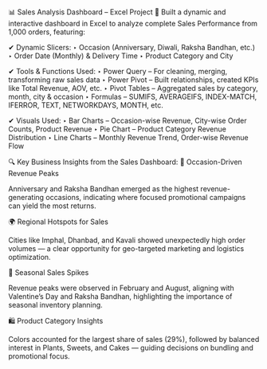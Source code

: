 📊 Sales Analysis Dashboard – Excel Project 🚀
Built a dynamic and interactive dashboard in Excel to analyze complete Sales Performance from 1,000 orders, featuring:

✔ Dynamic Slicers:
‣ Occasion (Anniversary, Diwali, Raksha Bandhan, etc.)
‣ Order Date (Monthly) & Delivery Time
‣ Product Category and City

✔ Tools & Functions Used:
‣ Power Query – For cleaning, merging, transforming raw sales data
‣ Power Pivot – Built relationships, created KPIs like Total Revenue, AOV, etc.
‣ Pivot Tables – Aggregated sales by category, month, city & occasion
‣ Formulas – SUMIFS, AVERAGEIFS, INDEX-MATCH, IFERROR, TEXT, NETWORKDAYS, MONTH, etc.

✔ Visuals Used:
‣ Bar Charts – Occasion-wise Revenue, City-wise Order Counts, Product Revenue
‣ Pie Chart – Product Category Revenue Distribution
‣ Line Charts – Monthly Revenue Trend, Order-wise Revenue Flow

🔍 Key Business Insights from the Sales Dashboard:
🎯 Occasion-Driven Revenue Peaks

Anniversary and Raksha Bandhan emerged as the highest revenue-generating occasions, indicating where focused promotional campaigns can yield the most returns.

🌍 Regional Hotspots for Sales

Cities like Imphal, Dhanbad, and Kavali showed unexpectedly high order volumes — a clear opportunity for geo-targeted marketing and logistics optimization.

📆 Seasonal Sales Spikes

Revenue peaks were observed in February and August, aligning with Valentine’s Day and Raksha Bandhan, highlighting the importance of seasonal inventory planning.

🛍️ Product Category Insights

Colors accounted for the largest share of sales (29%), followed by balanced interest in Plants, Sweets, and Cakes — guiding decisions on bundling and promotional focus.
